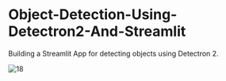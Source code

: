 # Object-Detection-Using-Detectron2-And-Streamlit
Building a Streamlit App for detecting objects using Detectron 2. 

![18](https://user-images.githubusercontent.com/32237878/230387161-7bf67237-399a-411b-a6df-8d1daead89a9.png)
